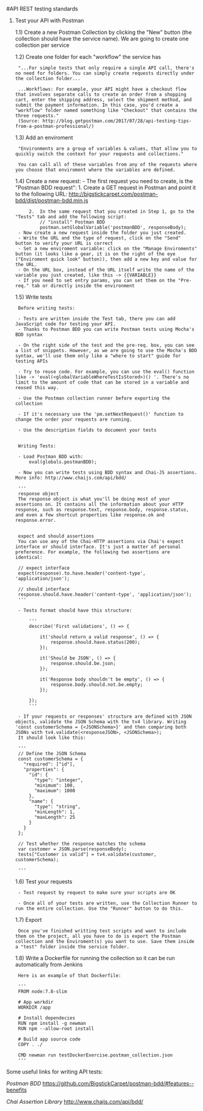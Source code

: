 #API REST testing standards


1) Test your API with Postman

	1.1) Create a new Postman Collection by clicking the "New" button (the collection should have the service name). We are going to create one collection per service

	1.2) Create one folder for each "workflow" the service has

		"...For simple tests that only require a single API call, there's no need for folders. You can simply create requests directly under the collection folder...

		...Workflows: For example, your API might have a checkout flow that involves separate calls to create an order from a shopping cart, enter the shipping address, select the shipment method, and submit the payment information. In this case, you'd create a "workflow" folder named something like "Checkout" that contains the three requests."
		(Source: http://blog.getpostman.com/2017/07/28/api-testing-tips-from-a-postman-professional/)


	1.3) Add an enviroment

		"Environments are a group of variables & values, that allow you to quickly switch the context for your requests and collections."

		You can call all of these variables from any of the requests where you choose that enviroment where the variables are defined.


	1.4) Create a new request:
		- The first request you need to create, is the "Postman BDD request":
			1. Create a GET request in Postman and point it to the following URL:
				http://bigstickcarpet.com/postman-bdd/dist/postman-bdd.min.js

			2.  In the same request that you created in Step 1, go to the "Tests" tab and add the following script:
				// "install" Postman BDD
				postman.setGlobalVariable('postmanBDD', responseBody);
		- Now create a new request inside the folder you just created. 
		- Write the URL and the type of request, click on the "Send" button to verify your URL is correct
		- Set a new enviroment variable: click on the "Manage Enviroments" button (it looks like a gear, it is on the right of the eye ("Enviroment quick look" button)), then add a new key and value for the URL.
		- On the URL box, instead of the URL itself write the name of the variable you just created, like this -> {{VARIABLE}}
		- If you need to set entry params, you can set them on the "Pre-req." tab or directly inside the environment


	1.5) Write tests	
		
		Before writing tests:

		- Tests are written inside the Test tab, there you can add JavaScript code for testing your API.
		- Thanks to Postman BDD you can write Postman tests using Mocha's BDD syntax

		- On the right side of the test and the pre-req. box, you can see a list of snippets. However, as we are going to use the Mocha's BDD syntax, we'll use them only like a "where to start" guide for testing APIs

		- Try to reuse code. For example, you can use the eval() function like -> 'eval(<globalVariableWhereTestIsStored>)() '. There's no limit to the amount of code that can be stored in a variable and reused this way.

		- Use the Postman collection runner before exporting the collection

		- If it's necessary use the 'pm.setNextRequest()' function to change the order your requests are running.

		- Use the description fields to document your tests

		
		Writing Tests:
		
		- Load Postman BDD with: 
			eval(globals.postmanBDD);

		- Now you can write tests using BDD syntax and Chai-JS assertions. More info: http://www.chaijs.com/api/bdd/
		
		'''
		response object
		The response object is what you'll be doing most of your assertions on. It contains all the information about your HTTP response, such as response.text, response.body, response.status, and even a few shortcut properties like response.ok and response.error.


		expect and should assertions
		You can use any of the Chai-HTTP assertions via Chai's expect interface or should interface. It's just a matter of personal preference. For example, the following two assertions are identical:

		// expect interface
		expect(response).to.have.header('content-type', 'application/json');

		// should interface
		response.should.have.header('content-type', 'application/json');
		'''

		- Tests format should have this structure:

			'''
			describe('First validations', () => {

				it('should return a valid response', () => {
					response.should.have.status(200);
				});

				it('Should be JSON', () => {
					response.should.be.json;		  
				});

				it('Response body shouldn't be empty', () => {
					response.body.should.not.be.empty;	  
				});

			});
			'''

		- If your requests or responses' structure are defined with JSON objects, validate the JSON Schema with the tv4 library. Writing 'const customerSchema = {<JSONSchema>}' and then comparing both JSONs with tv4.validate(<responseJSON>, <JSONSchema>);
		It should look like this:
		
		'''
		// Define the JSON Schema
		const customerSchema = {
		  "required": ["id"],
		  "properties": {
		    "id": {
		      "type": "integer",
		      "minimum": 100,
		      "maximum": 1000
		    },
		    "name": {
		      "type": "string",
		      "minLength": 1,
		      "maxLength": 25
		    }
		  }
		};

		// Test whether the response matches the schema
		var customer = JSON.parse(responseBody);
		tests["Customer is valid"] = tv4.validate(customer, customerSchema);

		'''

		
	1.6) Test your requests

		- Test request by request to make sure your scripts are OK

		- Once all of your tests are written, use the Collection Runner to run the entire collection. Use the "Runner" button to do this.

	
	1.7) Export

		Once you've finished writting test scripts and want to include them on the project, all you have to do is export the Postman collection and the Enviroment(s) you want to use. Save them inside a "test" folder inside the service folder.

	
	1.8) Write a Dockerfile for running the collection so it can be run automatically from Jenkins

		Here is an example of that Dockerfile:
		
		'''	
		FROM node:7.8-slim

		# App workdir
		WORKDIR /app

		# Install dependecies
		RUN npm install -g newman
		RUN npm --allow-root install

		# Build app source code
		COPY . ./

		CMD newman run testDockerExercise.postman_collection.json
		'''
		

Some useful links for writing API tests: 

*Postman BDD*
https://github.com/BigstickCarpet/postman-bdd/#features--benefits

*Chai Assertion Library*
http://www.chaijs.com/api/bdd/
		
